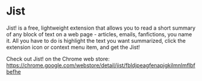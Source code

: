 # Jist
Jist! is a free, lightweight extension that allows you to read a short summary of any block of text on a web page - articles, emails, fanfictions, you name it. All you have to do is highlight the text you want summarized, click the extension icon or context menu item, and get the Jist!

Check out Jist! on the Chrome web store:
https://chrome.google.com/webstore/detail/jist/fbldjpeagfenapjgkilmnlmflbfbefhe
